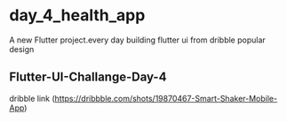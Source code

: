 # day_4_health_app

A new Flutter project.every day building flutter ui from dribble popular design

 ## Flutter-UI-Challange-Day-4
   dribble link (https://dribbble.com/shots/19870467-Smart-Shaker-Mobile-App)
